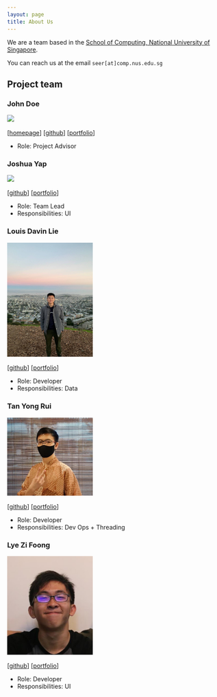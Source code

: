 ```yaml
---
layout: page
title: About Us
---
```


We are a team based in the [School of Computing, National University of Singapore](http://www.comp.nus.edu.sg).

You can reach us at the email `seer[at]comp.nus.edu.sg`

## Project team

### John Doe

<img src="images/johndoe.png" width="200px">

[[homepage](http://www.comp.nus.edu.sg/~damithch)]
[[github](https://github.com/johndoe)]
[[portfolio](team/johndoe.md)]

* Role: Project Advisor

### Joshua Yap

<img src="images/joshua.png" width="200px">

[[github](http://github.com/e0544333)]
[[portfolio](team/joshua.md)]

* Role: Team Lead
* Responsibilities: UI

### Louis Davin Lie

<img src="images/louisdavinlie.png" width="200px">

[[github](http://github.com/louisdavinlie)]
[[portfolio](team/louis.md)]

* Role: Developer
* Responsibilities: Data

### Tan Yong Rui

<img src="images/fenway17.png" width="200px">

[[github](http://github.com/fenway17)]
[[portfolio](team/yongrui.md)]

* Role: Developer
* Responsibilities: Dev Ops + Threading

### Lye Zi Foong

<img src="images/lzf834.png" width="200px">

[[github](http://github.com/lzf834)]
[[portfolio](team/zifoong.md)]

* Role: Developer
* Responsibilities: UI

